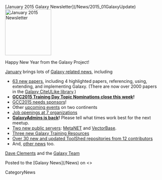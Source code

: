 <div class='newsItemHeader'>[January 2015 Galaxy Newsletter](/News/2015_01GalaxyUpdate)</div>

<div class='right'>
<a href='/GalaxyUpdates/2015_01/'><img src='/Images/Logos/GalaxyUpdate200.png' alt='January 2015 Newsletter' width=150 /></a>
</div>

Happy New Year from the Galaxy Project!

[January](/GalaxyUpdates/2015_01) brings lots of [Galaxy related news](/GalaxyUpdates/2015_01), including

* [63 new papers](/GalaxyUpdates/2015_01/#new-papers), including 4 highlighted papers, referencing, using, extending, and implementing Galaxy.  (There are now over 2000 papers in the [Galaxy CiteULike library](http://www.citeulike.org/group/16008/).)
* **[GCC2015 Training Day Topic Nominations close this week](/GalaxyUpdates/2015_01/#training-day-topic-nominations-close-6-january)!**
* [GCC2015 needs sponsors](/GalaxyUpdates/2015_01/#call-for-sponsors)!
* Other [upcoming events](/GalaxyUpdates/2015_01/#other-events) on two continents
* [Job openings at 7 organizations](/GalaxyUpdates/2015_01/#whos-hiring)
* **[GalaxyAdmins is back](/GalaxyUpdates/2015_01/#galaxyadmins-is-back)!**  Please tell what times work best for the next meetup.
* [Two new public servers](/GalaxyUpdates/2015_01/#new-public-servers): [MetaNET](/GalaxyUpdates/2015_01/#metanet) and [VectorBase](/GalaxyUpdates/2015_01/#vectorbase-galaxy).
* [Three new Galaxy Training Resources](/GalaxyUpdates/2015_01/#galaxy-community-hubs)
* [Over 30 new and updated ToolShed repositories from 12 contributors](/GalaxyUpdates/2014_12/#toolshed-contributions)
* And, [other news](/GalaxyUpdates/2014_12/#other-news) too.

[Dave Clements](/DaveClements) and the [Galaxy Team](/GalaxyTeam)

<div class='newsItemFooter'>Posted to the [Galaxy News](/News) on <<Date(2015-01-05T17:15:40Z)>> </div>

CategoryNews
